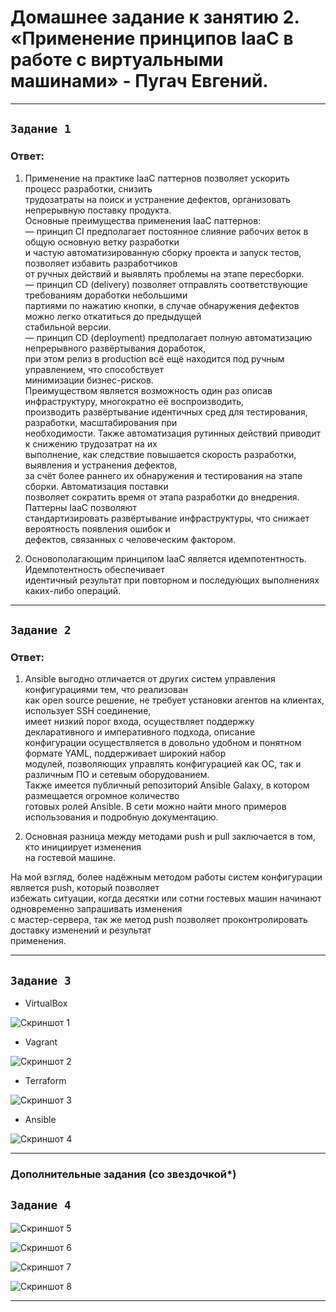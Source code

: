# Домашнее задание к занятию 2. «Применение принципов IaaC в работе с виртуальными машинами» - Пугач Евгений.


---

## `Задание 1`

### Ответ:

1. Применение на практике IaaC паттернов позволяет ускорить процесс разработки, снизить  
трудозатраты на поиск и устранение дефектов, организовать непрерывную поставку продукта.  
Основные преимущества применения IaaC паттернов:  
— принцип CI предполагает постоянное слияние рабочих веток в общую основную ветку разработки  
  и частую автоматизированную сборку проекта и запуск тестов, позволяет избавить разработчиков  
  от ручных действий и выявлять проблемы на этапе пересборки.  
— принцип CD (delivery) позволяет отправлять соответствующие требованиям доработки небольшими  
  партиями по нажатию кнопки, в случае обнаружения дефектов можно легко откатиться до предыдущей  
  стабильной версии.  
— принцип CD (deployment) предполагает полную автоматизацию непрерывного развёртывания доработок,  
  при этом релиз в production всё ещё находится под ручным управлением, что способствует  
  минимизации бизнес-рисков.  
Преимуществом является возможность один раз описав инфраструктуру, многократно её воспроизводить,  
производить развёртывание идентичных сред для тестирования, разработки, масштабирования при  
необходимости. Также автоматизация рутинных действий приводит к снижению трудозатрат на их  
выполнение, как следствие повышается скорость разработки, выявления и устранения дефектов,  
за счёт более раннего их обнаружения и тестирования на этапе сборки. Автоматизация поставки  
позволяет сократить время от этапа разработки до внедрения. Паттерны IaaC позволяют  
стандартизировать развёртывание инфраструктуры, что снижает вероятность появления ошибок и  
дефектов, связанных с человеческим фактором.

2. Основополагающим принципом IaaC является идемпотентность. Идемпотентность обеспечивает  
идентичный результат при повторном и последующих выполнениях каких-либо операций.

---

## `Задание 2`

### Ответ:


1. Ansible выгодно отличается от других систем управления конфигурациями тем, что реализован  
как open source решение, не требует установки агентов на клиентах, использует SSH соединение,  
имеет низкий порог входа, осуществляет поддержку декларативного и императивного подхода, описание  
конфигурации осуществляется в довольно удобном и понятном формате YAML, поддерживает широкий набор  
модулей, позволяющих управлять конфигурацией как ОС, так и различным ПО и сетевым оборудованием.  
Также имеется публичный репозиторий Ansible Galaxy, в котором размещается огромное количество  
готовых ролей Ansible. В сети можно найти много примеров использования и подробную документацию.

2. Основная разница между методами push и pull заключается в том, кто инициирует изменения  
на гостевой машине.  

На мой взгляд, более надёжным методом работы систем конфигурации является push, который позволяет  
избежать ситуации, когда десятки или сотни гостевых машин начинают одновременно запрашивать изменения  
с мастер-сервера, так же метод push позволяет проконтролировать доставку изменений и результат  
применения.

---

## `Задание 3`

- VirtualBox

![Скриншот 1](https://github.com/PugachEV72/Images/blob/master/2023-05-26_00-31-14.png)

- Vagrant

![Скриншот 2](https://github.com/PugachEV72/Images/blob/master/2023-05-26_00-32-03.png)

- Terraform

![Скриншот 3](https://github.com/PugachEV72/Images/blob/master/2023-05-26_00-32-22.png)

- Ansible

![Скриншот 4](https://github.com/PugachEV72/Images/blob/master/2023-05-26_00-33-33.png)

---

### Дополнительные задания (со звездочкой*)

## `Задание 4`

![Скриншот 5](https://github.com/PugachEV72/Images/blob/master/2023-05-27_00-36-52.png)

![Скриншот 6](https://github.com/PugachEV72/Images/blob/master/2023-05-27_04-04-34.png)

![Скриншот 7](https://github.com/PugachEV72/Images/blob/master/2023-05-27_04-05-09.png)

![Скриншот 8](https://github.com/PugachEV72/Images/blob/master/2023-05-27_04-06-01.png)

---

